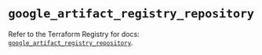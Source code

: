 # `google_artifact_registry_repository`

Refer to the Terraform Registry for docs: [`google_artifact_registry_repository`](https://registry.terraform.io/providers/hashicorp/google-beta/6.46.0/docs/resources/google_artifact_registry_repository).
